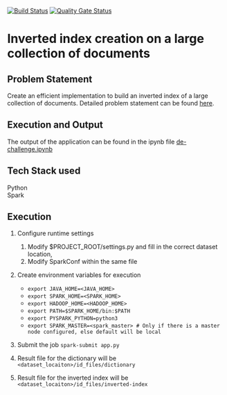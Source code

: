 [![Build Status](https://travis-ci.org/snemmani/de-challenge.svg?branch=master)](https://travis-ci.org/snemmani/de-challenge)
[![Quality Gate Status](https://sonarcloud.io/api/project_badges/measure?project=snemmani_de-challenge&metric=alert_status)](https://sonarcloud.io/dashboard?id=snemmani_de-challenge) 
# Inverted index creation on a large collection of documents

## Problem Statement
Create an efficient implementation to build an inverted index of a large collection of documents.
Detailed problem statement can be found [here](./problem-statement.pdf).

## Execution and Output
The output of the application can be found in the ipynb file [de-challenge.ipynb](./de-challenge.ipynb)

## Tech Stack used
Python<br>
Spark

## Execution
1. Configure runtime settings
    1. Modify $PROJECT_ROOT/settings.py and fill in the correct dataset location, 
    2. Modify SparkConf within the same file

2. Create environment variables for execution

    * `export JAVA_HOME=<JAVA_HOME>`
    * `export SPARK_HOME=<SPARK_HOME>`
    * `export HADOOP_HOME=<HADOOP_HOME>`
    * `export PATH=$SPARK_HOME/bin:$PATH`
    * `export PYSPARK_PYTHON=python3`
    * `export SPARK_MASTER=<spark_master> # Only if there is a master node configured, else default will be local`
    
3. Submit the job
    `spark-submit app.py`

4. Result file for the dictionary will be
    `<dataset_locaiton>/id_files/dictionary`

4. Result file for the inverted index will be
    `<dataset_locaiton>/id_files/inverted-index`
